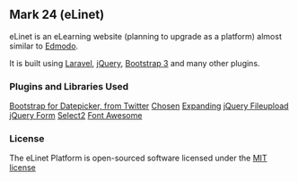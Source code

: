 ## Mark 24 (eLinet)

eLinet is an eLearning website (planning to upgrade as a platform) almost similar to [Edmodo](http://edmodo.com).


It is built using [Laravel](http://laravel.com), [jQuery](http://jquery.com), [Bootstrap 3](http://getbootstrap.com) and many other plugins.

### Plugins and Libraries Used
[Bootstrap for Datepicker, from Twitter](http://www.eyecon.ro/bootstrap-datepicker/)
[Chosen](http://harvesthq.github.io/chosen/)
[Expanding](http://bgrins.github.io/ExpandingTextareas/)
[jQuery Fileupload](http://plugins.jquery.com/blueimp-file-upload-jquery-ui/)
[jQuery Form](http://malsup.com/jquery/form/)
[Select2](http://ivaynberg.github.io/select2/)
[Font Awesome](http://fortawesome.github.io/Font-Awesome/)

### License
The eLinet Platform is open-sourced software licensed under the [MIT license](http://opensource.org/licenses/MIT)
